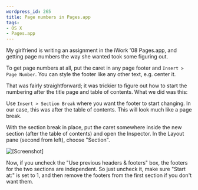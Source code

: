 ```yaml
--- 
wordpress_id: 265
title: Page numbers in Pages.app
tags: 
- OS X
- Pages.app
---
```

My girlfriend is writing an assignment in the iWork '08 Pages.app, and getting page numbers the way she wanted took some figuring out.

To get page numbers at all, put the caret in any page footer and <code>Insert &gt; Page Number</code>. You can style the footer like any other text, e.g. center it.

That was fairly straightforward; it was trickier to figure out how to start the numbering after the title page and table of contents. What we did was this:

Use <code>Insert &gt; Section Break</code> where you want the footer to start changing. In our case, this was after the table of contents. This will look much like a page break.

With the section break in place, put the caret somewhere inside the new section (after the table of contents) and open the Inspector. In the Layout pane (second from left), choose "Section".

<p class="center"><img src="http://henrik.nyh.se/uploads/pages-numbering.png" alt="[Screenshot]" /></p>

Now, if you uncheck the "Use previous headers & footers" box, the footers for the two sections are independent. So just uncheck it, make sure "Start at:" is set to 1, and then remove the footers from the first section if you don't want them.
